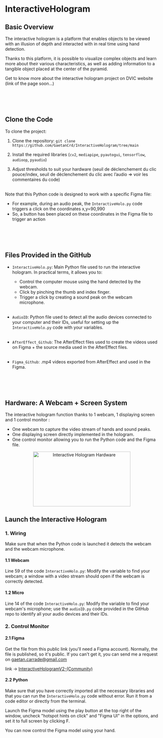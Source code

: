 # InteractiveHologram

## Basic Overview

The interactive hologram is a platform that enables objects to be viewed with an illusion of depth and interacted with in real time using hand detection. 

Thanks to this platform, it is possible to visualize complex objects and learn more about their various characteristics, as well as adding information to a tangible object placed at the center of the pyramid.

Get to know more about the interactive hologram project on DVIC website (link of the page soon…)<br><br><br><br><br>


## Clone the Code 

To clone the project:

1. Clone the repository: `git clone https://github.com/GaetanCrd/InteractiveHologram/tree/main`
   
2. Install the required libraries (`cv2`, `mediapipe`, `pyautogui`, `tensorflow`, `audioop`, `pyaudio`)
   
3. Adjust thresholds to suit your hardware (seuil de déclenchement du clic pouce/index, seuil de déclenchement du clic avec l’audio => voir les commentaires du code)<br><br>

Note that this Python code is designed to work with a specific Figma file:
- For example, during an audio peak, the `InteractiveHolo.py` code triggers a click on the coordinates x,y=90,990
- So, a button has been placed on these coordinates in the Figma file to trigger an action<br><br><br><br><br>


## Files Provided in the GitHub

- `InteractiveHolo.py`: Main Python file used to run the interactive hologram. In practical terms, it allows you to:
  - Control the computer mouse using the hand detected by the webcam.
  - Click by pinching the thumb and index finger.
  - Trigger a click by creating a sound peak on the webcam microphone.<br><br>
 
- `AudioID`: Python file used to detect all the audio devices connected to your computer and their IDs, useful for setting up the `InteractiveHolo.py` code with your variables.<br><br>

- `AfterEffect_Github`: The AfterEffect files used to create the videos used on Figma + the source media used in the AfterEffect files.<br><br>

- `Figma_Github`: .mp4 videos exported from AfterEffect and used in the Figma.<br><br><br><br><br>


## Hardware: A Webcam + Screen System

The interactive hologram function thanks to 1 webcam, 1 displaying screen and 1 control monitor :
- One webcam to capture the video stream of hands and sound peaks.
- One displaying screen directly implemented in the hologram.
- One control monitor allowing you to run the Python code and the Figma file.

<p style="text-align:center;"><img src="(https://github.com/GaetanCrd/InteractiveHologram/blob/main/images/sche%CC%81ma_github.png)" alt="Interactive Hologram Hardware" width="320" height="180" title="Interactive Hologram Hardware"></p>


## Launch the Interactive Hologram

  ### 1. Wiring

Make sure that when the Python code is launched it detects the webcam and the webcam microphone.

  #### 1.1 Webcam

  Line 59 of the code `InteractiveHolo.py`: 
  Modify the variable to find your webcam; a window with a video stream should open if the webcam is correctly detected.

  #### 1.2 Micro

  Line 14 of the code `InteractiveHolo.py`: 
  Modify the variable to find your webcam's microphone; use the `audioID.py` code provided in the GitHub repo to identify all your audio devices and their IDs.

### 2. Control Monitor

#### 2.1 Figma

  Get the file from this public link (you'll need a Figma account). Normally, the file is published, so it's public. If you can't get it, you can send me a request on gaetan.carrade@gmail.com
  
  link -> [InteractiveHologramV2-(Community)](https://www.figma.com/file/djTwNBUoWC2nPRA5BrAYd0/InteractiveHologramV2-(Community)?type=design&mode=design&t=z7bf9A173N1yEMxa-1)

#### 2.2 Python

  Make sure that you have correctly imported all the necessary libraries and that you can run the `InteractiveHolo.py` code without error. Run it from a code editor or directly from the terminal.
  
  Launch the Figma model using the play button at the top right of the window, uncheck "hotspot hints on click" and "Figma UI" in the options, and set it to full screen by clicking F.
  
  You can now control the Figma model using your hand.

